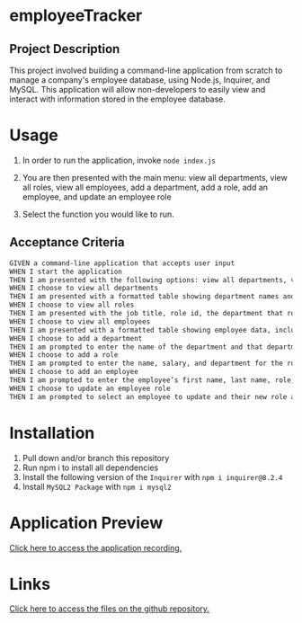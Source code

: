 # employeeTracker


## Project Description 

This project involved building a command-line application from scratch to manage a company's employee database, using Node.js, Inquirer, and MySQL. This application will allow non-developers to easily view and interact with information stored in the employee database.

# Usage

1. In order to run the application, invoke `node index.js`


2. You are then presented with the main menu: view all departments, view all roles, view all employees, add a department, add a role, add an employee, and update an employee role

3. Select the function you would like to run. 

## Acceptance Criteria

```md
GIVEN a command-line application that accepts user input
WHEN I start the application
THEN I am presented with the following options: view all departments, view all roles, view all employees, add a department, add a role, add an employee, and update an employee role
WHEN I choose to view all departments
THEN I am presented with a formatted table showing department names and department ids
WHEN I choose to view all roles
THEN I am presented with the job title, role id, the department that role belongs to, and the salary for that role
WHEN I choose to view all employees
THEN I am presented with a formatted table showing employee data, including employee ids, first names, last names, job titles, departments, salaries, and managers that the employees report to
WHEN I choose to add a department
THEN I am prompted to enter the name of the department and that department is added to the database
WHEN I choose to add a role
THEN I am prompted to enter the name, salary, and department for the role and that role is added to the database
WHEN I choose to add an employee
THEN I am prompted to enter the employee’s first name, last name, role, and manager, and that employee is added to the database
WHEN I choose to update an employee role
THEN I am prompted to select an employee to update and their new role and this information is updated in the database 
```
# Installation

1. Pull down and/or branch this repository
2. Run npm i to install all dependencies
3. Install the following version of the `Inquirer`  with `npm i inquirer@8.2.4`
4. Install `MySQL2 Package` with `npm i mysql2`


# Application Preview

[Click here to access the application recording.](https://drive.google.com/file/d/1OkFLk5XztsY39nATpf0TOzmup0LElTdI/view?usp=sharing)

# Links

[Click here to access the files on the github repository.](https://github.com/fadumaabdi/employeetracker)

